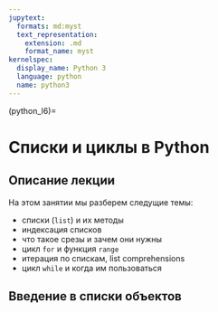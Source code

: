 ```yaml
---
jupytext:
  formats: md:myst
  text_representation:
    extension: .md
    format_name: myst
kernelspec:
  display_name: Python 3
  language: python
  name: python3
---
```


(python_l6)=

# Списки и циклы в Python

## Описание лекции

На этом занятии мы разберем следущие темы:

- списки (`list`) и их методы
- индексация списков
- что такое срезы и зачем они нужны
- цикл `for` и функция `range`
- итерация по спискам, list comprehensions
- цикл `while` и когда им пользоваться

## Введение в списки объектов
